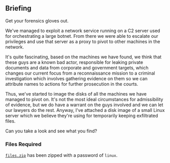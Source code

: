 ## Briefing

Get your forensics gloves out.

We've managed to exploit a network service running on a C2 server used for orchestrating a large botnet. From there we were able to escalate our privileges and use that server as a proxy to pivot to other machines in the network.

It's quite fascinating, based on the machines we have found, we think that these guys are a known bad actor, responsible for leaking private documents and data from corporate and government targets, which changes our current focus from a reconnaissance mission to a criminal investigation which involves gathering evidence on them so we can attribute names to actions for further prosecution in the courts.

Thus, we've started to image the disks of all the machines we have managed to pivot on. It's not the most ideal circumstances for admissibility of evidence, but we do have a warrant on the guys involved and we can let our lawyers do the rest. Anyway, I've attached a disk image of a small Linux server which we believe they're using for temporarily keeping exfiltrated files.

Can you take a look and see what you find?

### Files Required

[`files.zip`](files.zip) has been zipped with a password of `linux`.